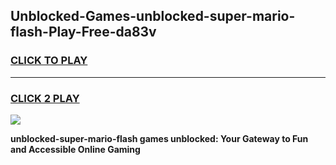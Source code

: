 
## Unblocked-Games-unblocked-super-mario-flash-Play-Free-da83v
<h3>
<a href="https://premium76.site?title=unblocked-super-mario-flash&ref=23A">CLICK TO PLAY</a></h3>
<hr>

<h3>
<a href="https://premium76.site?title=unblocked-super-mario-flash&ref=23A">CLICK 2 PLAY</a>
  
</h3>

<a href="https://premium76.site?title=unblocked-super-mario-flash&ref=23A"><img src="https://clearcache.store/games.png"></a>


**unblocked-super-mario-flash games unblocked: Your Gateway to Fun and Accessible Online Gaming**
